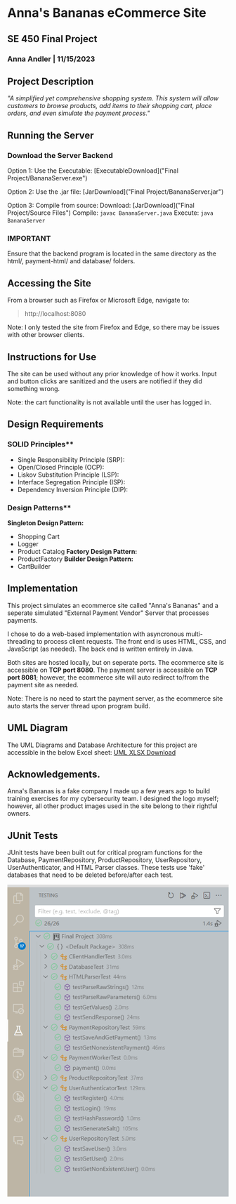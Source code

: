 # Anna's Bananas eCommerce Site
## SE 450 Final Project
### Anna Andler | 11/15/2023

## Project Description
*"A simplified yet comprehensive shopping system. This system will allow customers to browse products, add items to their shopping cart, place orders, and even simulate the payment process."*


## Running the Server
### Download the Server Backend 
Option 1: Use the Executable: 
[ExecutableDownload]("Final Project/BananaServer.exe")

Option 2: Use the .jar file:
[JarDownload]("Final Project/BananaServer.jar")

Option 3: Compile from source:
Download: [JarDownload]("Final Project/Source Files")
Compile:
`javac BananaServer.java`
Execute:
`java BananaServer`

### IMPORTANT
Ensure that the backend program is located in the same directory as the html/, payment-html/ and database/ folders.

## Accessing the Site
From a browser such as Firefox or Microsoft Edge, navigate to:
> http://localhost:8080

Note: I only tested the site from Firefox and Edge, so there may be issues with other browser clients. 

## Instructions for Use
The site can be used without any prior knowledge of how it works. Input and button clicks are sanitized and the users are notified if they did something wrong.

Note: the cart functionality is not available until the user has logged in.



## Design Requirements
### SOLID Principles**
 - Single Responsibility Principle (SRP):
 - Open/Closed Principle (OCP):
 - Liskov Substitution Principle (LSP):
 - Interface Segregation Principle (ISP):
 - Dependency Inversion Principle (DIP):


### Design Patterns**
 **Singleton Design Pattern:**
 - Shopping Cart
 - Logger
 - Product Catalog
 **Factory Design Pattern:**
 - ProductFactory
 **Builder Design Pattern:**
 - CartBuilder


## Implementation
This project simulates an ecommerce site called "Anna's Bananas" and a seperate simulated "External Payment Vendor" Server that processes payments. 

I chose to do a web-based implementation with asyncronous multi-threading to process client requests. The front end is uses HTML, CSS, and JavaScript (as needed). The back end is written entirely in Java. 

Both sites are hosted locally, but on seperate ports. The ecommerce site is accessible on **TCP port 8080**. The payment server is accessible on **TCP port 8081**; however, the ecommerce site will auto redirect to/from the payment site as needed. 

Note: There is no need to start the payment server, as the ecommerce site auto starts the server thread upon program build. 

## UML Diagram
The UML Diagrams and Database Architecture for this project are accessible in the below Excel sheet:
[UML XLSX Download](https://github.com/kogatana-x/SE450/blob/Final/Andler_SE450_Final_UML.xlsx)



## Acknowledgements.
Anna's Bananas is a fake company I made up a few years ago to build training exercises for my cybersecurity team.  I designed the logo myself; however, all other product images used in the site belong to their rightful owners. 


## JUnit Tests
JUnit tests have been built out for critical program functions for the Database, PaymentRepository, ProductRepository, UserRepository, UserAuthenticator, and HTML Parser classes. These tests use 'fake' databases that need to be deleted before/after each test. 


![junit](README/JUnitTests.png)





